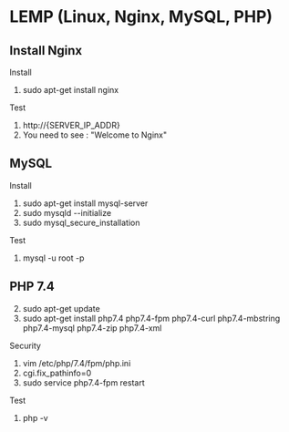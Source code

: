 # LEMP (Linux, Nginx, MySQL, PHP)

## Install Nginx
Install
  1. sudo apt-get install nginx

Test
  1. http://{SERVER_IP_ADDR}
  2. You need to see : "Welcome to Nginx"

## MySQL
Install
  1. sudo apt-get install mysql-server
  2. sudo mysqld --initialize
  3. sudo mysql_secure_installation

Test
  1. mysql -u root -p

## PHP 7.4

2. sudo apt-get update
3. sudo apt-get install php7.4 php7.4-fpm php7.4-curl php7.4-mbstring php7.4-mysql php7.4-zip php7.4-xml

Security
  1. vim /etc/php/7.4/fpm/php.ini
  2. cgi.fix_pathinfo=0
  3. sudo service php7.4-fpm restart

Test
  1. php -v
